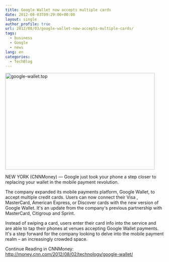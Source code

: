 ```yaml
---
title: Google Wallet now accepts multiple cards
date: 2012-08-03T09:29:00+00:00
layout: single
author_profile: true
url: 2012/08/03/google-wallet-now-accepts-multiple-cards/
tags:
  - business
  - Google
  - news
lang: en
categories: 
  - TechBlog
---
```

<a href="http://lh5.ggpht.com/-ksUPgy2ECpU/UBuS13_u1KI/AAAAAAAAG3s/ybwO195whCo/s1600-h/google-wallet.top%25255B2%25255D.jpg" target="_blank"><img title="google-wallet.top" border="0" alt="google-wallet.top" src="http://lh4.ggpht.com/-91p_yBSz4KU/UBuS36xRaFI/AAAAAAAAG30/LE5-Or5eBcc/google-wallet.top_thumb.jpg?imgmax=800" width="475" height="307" /></a> 

NEW YORK (CNNMoney) — Google just took your phone a step closer to replacing your wallet in the mobile payment revolution. 

The company expanded its mobile payments platform, Google Wallet, to accept multiple credit cards. Users can now connect their Visa , MasterCard, American Express, or Discover cards with the new version of Google Wallet. It's an update from the company's previous partnership with MasterCard, Citigroup and Sprint. 

Instead of swiping a card, users enter their card info into the service and are able to tap their phones at venues accepting Google Wallet payments. It's a step forward for the company looking to delve into the mobile payment realm – an increasingly crowded space. 

Continue Reading in CNNMoney: <a href="http://money.cnn.com/2012/08/02/technology/google-wallet/" target="_blank">http://money.cnn.com/2012/08/02/technology/google-wallet/</a>